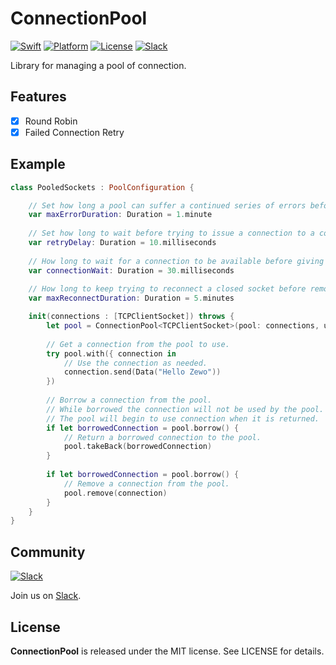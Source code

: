 ConnectionPool
==========
[![Swift][swift-badge]][swift-url]
[![Platform][platform-badge]][platform-url]
[![License][mit-badge]][mit-url]
[![Slack][slack-badge]][slack-url]

Library for managing a pool of connection.

## Features

- [x] Round Robin
- [x] Failed Connection Retry

## Example

```swift
class PooledSockets : PoolConfiguration {

    // Set how long a pool can suffer a continued series of errors before it is removed from the pool.
    var maxErrorDuration: Duration = 1.minute
    
    // Set how long to wait before trying to issue a connection to a consumer after finding none available.
    var retryDelay: Duration = 10.milliseconds
    
    // How long to wait for a connection to be available before giving up.
    var connectionWait: Duration = 30.milliseconds
    
    // How long to keep trying to reconnect a closed socket before removing it from the pool.
    var maxReconnectDuration: Duration = 5.minutes

    init(connections : [TCPClientSocket]) throws {
        let pool = ConnectionPool<TCPClientSocket>(pool: connections, using: self)
        
        // Get a connection from the pool to use.
        try pool.with({ connection in
            // Use the connection as needed.
            connection.send(Data("Hello Zewo"))
        })
        
        // Borrow a connection from the pool.
        // While borrowed the connection will not be used by the pool.
        // The pool will begin to use connection when it is returned.
        if let borrowedConnection = pool.borrow() {
            // Return a borrowed connection to the pool.
            pool.takeBack(borrowedConnection)
        }
        
        if let borrowedConnection = pool.borrow() {
            // Remove a connection from the pool.
            pool.remove(connection)
        }
    }
}

```

## Community

[![Slack](http://s13.postimg.org/ybwy92ktf/Slack.png)](https://zewo-slackin.herokuapp.com)

Join us on [Slack](https://zewo-slackin.herokuapp.com).

License
-------

**ConnectionPool** is released under the MIT license. See LICENSE for details.

[swift-badge]: https://img.shields.io/badge/Swift-3.0-orange.svg?style=flat
[swift-url]: https://swift.org
[platform-badge]: https://img.shields.io/badge/Platform-Mac%20%26%20Linux-lightgray.svg?style=flat
[platform-url]: https://swift.org
[mit-badge]: https://img.shields.io/badge/License-MIT-blue.svg?style=flat
[mit-url]: https://tldrlegal.com/license/mit-license
[slack-image]: http://s13.postimg.org/ybwy92ktf/Slack.png
[slack-badge]: https://zewo-slackin.herokuapp.com/badge.svg
[slack-url]: http://slack.zewo.io

